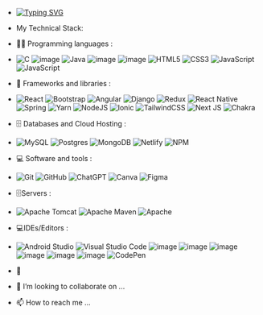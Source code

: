 - [![Typing SVG](https://readme-typing-svg.demolab.com?font=Fira+Code&weight=900&size=38&pause=1000&width=435&lines=Hello+there+!;Welcome+to+Siddhesh+Khade+profile;I'm++Java+Full+Stack+Devloper;Technical+Enthusiast+)](https://git.io/typing-svg)

- My Technical Stack:
- 👨‍💻 Programming languages :
- ![C](https://img.shields.io/badge/c-%2300599C.svg?style=for-the-badge&logo=c&logoColor=white)  ![image](https://github.com/user-attachments/assets/2068f3d5-2f1a-4a9d-905d-78db25892a35) ![Java](https://img.shields.io/badge/java-%23ED8B00.svg?style=for-the-badge&logo=openjdk&logoColor=white) ![image](https://github.com/user-attachments/assets/b5c906d1-e24c-4ac4-b0b6-50983629087a)
 ![image](https://github.com/user-attachments/assets/b3017f56-055e-484f-ac68-3da8fd15185a) ![HTML5](https://img.shields.io/badge/html5-%23E34F26.svg?style=for-the-badge&logo=html5&logoColor=white) ![CSS3](https://img.shields.io/badge/css3-%231572B6.svg?style=for-the-badge&logo=css3&logoColor=white) ![JavaScript](https://img.shields.io/badge/javascript-%23323330.svg?style=for-the-badge&logo=javascript&logoColor=%23F7DF1E) ![JavaScript](https://img.shields.io/badge/javascript-%23323330.svg?style=for-the-badge&logo=javascript&logoColor=%23F7DF1E)


-  🧰 Frameworks and libraries :
- ![React](https://img.shields.io/badge/react-%2320232a.svg?style=for-the-badge&logo=react&logoColor=%2361DAFB) ![Bootstrap](https://img.shields.io/badge/bootstrap-%238511FA.svg?style=for-the-badge&logo=bootstrap&logoColor=white) ![Angular](https://img.shields.io/badge/angular-%23DD0031.svg?style=for-the-badge&logo=angular&logoColor=white) ![Django](https://img.shields.io/badge/django-%23092E20.svg?style=for-the-badge&logo=django&logoColor=white) ![Redux](https://img.shields.io/badge/redux-%23593d88.svg?style=for-the-badge&logo=redux&logoColor=white) ![React Native](https://img.shields.io/badge/react_native-%2320232a.svg?style=for-the-badge&logo=react&logoColor=%2361DAFB) ![Spring](https://img.shields.io/badge/spring-%236DB33F.svg?style=for-the-badge&logo=spring&logoColor=white) ![Yarn](https://img.shields.io/badge/yarn-%232C8EBB.svg?style=for-the-badge&logo=yarn&logoColor=white) ![NodeJS](https://img.shields.io/badge/node.js-6DA55F?style=for-the-badge&logo=node.js&logoColor=white) ![Ionic](https://img.shields.io/badge/Ionic-%233880FF.svg?style=for-the-badge&logo=Ionic&logoColor=white) ![TailwindCSS](https://img.shields.io/badge/tailwindcss-%2338B2AC.svg?style=for-the-badge&logo=tailwind-css&logoColor=white) ![Next JS](https://img.shields.io/badge/Next-black?style=for-the-badge&logo=next.js&logoColor=white) ![Chakra](https://img.shields.io/badge/chakra-%234ED1C5.svg?style=for-the-badge&logo=chakraui&logoColor=white)
  
- 🗄️ Databases and Cloud Hosting :
- ![MySQL](https://img.shields.io/badge/mysql-4479A1.svg?style=for-the-badge&logo=mysql&logoColor=white) ![Postgres](https://img.shields.io/badge/postgres-%23316192.svg?style=for-the-badge&logo=postgresql&logoColor=white) ![MongoDB](https://img.shields.io/badge/MongoDB-%234ea94b.svg?style=for-the-badge&logo=mongodb&logoColor=white) ![Netlify](https://img.shields.io/badge/netlify-%23000000.svg?style=for-the-badge&logo=netlify&logoColor=#00C7B7) ![NPM](https://img.shields.io/badge/NPM-%23CB3837.svg?style=for-the-badge&logo=npm&logoColor=white)

- 💻 Software and tools :
- ![Git](https://img.shields.io/badge/git-%23F05033.svg?style=for-the-badge&logo=git&logoColor=white) ![GitHub](https://img.shields.io/badge/github-%23121011.svg?style=for-the-badge&logo=github&logoColor=white) ![ChatGPT](https://img.shields.io/badge/chatGPT-74aa9c?style=for-the-badge&logo=openai&logoColor=white) ![Canva](https://img.shields.io/badge/Canva-%2300C4CC.svg?style=for-the-badge&logo=Canva&logoColor=white) ![Figma](https://img.shields.io/badge/figma-%23F24E1E.svg?style=for-the-badge&logo=figma&logoColor=white)
  
- 🗄️Servers :
- ![Apache Tomcat](https://img.shields.io/badge/apache%20tomcat-%23F8DC75.svg?style=for-the-badge&logo=apache-tomcat&logoColor=black) ![Apache Maven](https://img.shields.io/badge/Apache%20Maven-C71A36?style=for-the-badge&logo=Apache%20Maven&logoColor=white) ![Apache](https://img.shields.io/badge/apache-%23D42029.svg?style=for-the-badge&logo=apache&logoColor=white)
  
- 💻IDEs/Editors :
- ![Android Studio](https://img.shields.io/badge/android%20studio-346ac1?style=for-the-badge&logo=android%20studio&logoColor=white) ![Visual Studio Code](https://img.shields.io/badge/Visual%20Studio%20Code-0078d7.svg?style=for-the-badge&logo=visual-studio-code&logoColor=white) ![image](https://github.com/user-attachments/assets/9b58f658-87ff-4580-8a56-b42b95ba8bdf) ![image](https://github.com/user-attachments/assets/d4cf5f3e-fcb7-4d36-892f-07df47f53cd1) ![image](https://github.com/user-attachments/assets/9032b650-bea2-4850-9cbb-f70b4511ddff) ![image](https://github.com/user-attachments/assets/aa5fc541-d094-4ee5-86bc-e06b1369440f) ![image](https://github.com/user-attachments/assets/99c60f92-2629-485d-b1ff-4163a84aa0c4) ![image](https://github.com/user-attachments/assets/2e2ec800-3225-45f3-830b-639516b83d70) ![CodePen](https://img.shields.io/badge/CodePen-white?style=for-the-badge&logo=codepen&logoColor=black)






























- 🌱 
- 💞️ I’m looking to collaborate on ...
- 📫 How to reach me ...

<!---
siddheshkhade/siddheshkhade is a ✨ special ✨ repository because its `README.md` (this file) appears on your GitHub profile.
You can click the Preview link to take a look at your changes.
--->
